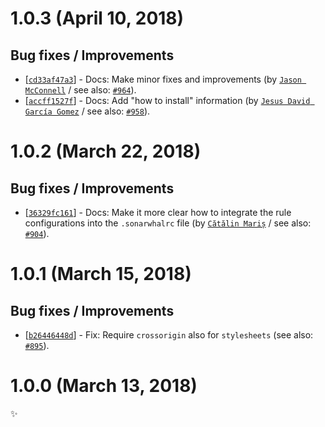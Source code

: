 # 1.0.3 (April 10, 2018)

## Bug fixes / Improvements

* [[`cd33af47a3`](https://github.com/sonarwhal/sonarwhal/commit/cd33af47a3c479e08a4f1654694a61ab2188ecf8)] - Docs: Make minor fixes and improvements (by [`Jason McConnell`](https://github.com/Maggers) / see also: [`#964`](https://github.com/sonarwhal/sonarwhal/issues/964)).
* [[`accff1527f`](https://github.com/sonarwhal/sonarwhal/commit/accff1527f07e4cb932cb79bf90ceadacbef0620)] - Docs: Add "how to install" information (by [`Jesus David García Gomez`](https://github.com/sarvaje) / see also: [`#958`](https://github.com/sonarwhal/sonarwhal/issues/958)).


# 1.0.2 (March 22, 2018)

## Bug fixes / Improvements

* [[`36329fc161`](https://github.com/sonarwhal/sonarwhal/commit/36329fc161d90e8cf1b593d6fcde7262f3ceabae)] - Docs: Make it more clear how to integrate the rule configurations into the `.sonarwhalrc` file (by [`Cătălin Mariș`](https://github.com/alrra) / see also: [`#904`](https://github.com/sonarwhal/sonarwhal/issues/904)).


# 1.0.1 (March 15, 2018)

## Bug fixes / Improvements

* [[`b26446448d`](https://github.com/sonarwhal/sonarwhal/commit/b26446448d46eba553e354c88850415d1f47689b)] - Fix: Require `crossorigin` also for `stylesheets` (see also: [`#895`](https://github.com/sonarwhal/sonarwhal/issues/895)).


# 1.0.0 (March 13, 2018)

✨
